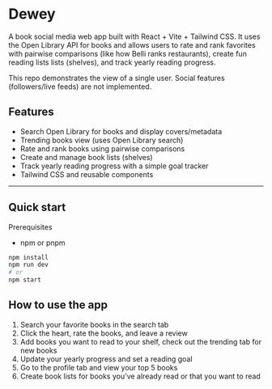 # Dewey 

A book social media web app built with React + Vite + Tailwind CSS. It uses the Open Library API for books and allows users to rate and rank favorites with pairwise comparisons (like how Belli ranks restaurants), create fun reading lists lists (shelves), and track yearly reading progress.

This repo demonstrates the view of a single user. Social features (followers/live feeds) are not implemented.

## Features

- Search Open Library for books and display covers/metadata
- Trending books view (uses Open Library search)
- Rate and rank books using pairwise comparisons
- Create and manage book lists (shelves)
- Track yearly reading progress with a simple goal tracker
- Tailwind CSS and reusable components

---

## Quick start

Prerequisites
- npm or pnpm

```bash
npm install
npm run dev
# or
npm start
```
## How to use the app
1. Search your favorite books in the search tab
2. Click the heart, rate the books, and leave a review
3. Add books you want to read to your shelf, check out the trending tab for new books
4. Update your yearly progress and set a reading goal
5. Go to the profile tab and view your top 5 books
6. Create book lists for books you've already read or that you want to read

